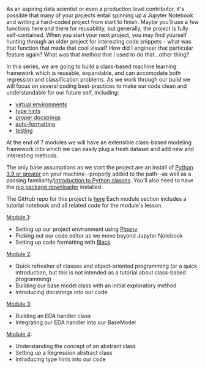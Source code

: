 As an aspiring data scientist or even a production level contributor, it's possible that many of your projects entail spinning up a Jupyter Notebook and writing a hard-coded project from start to finish. Maybe you'll use a few functions here and there for reusability, but generally, the project is fully self-contained. When you start your next project, you may find yourself hunting through an older project for interesting code snippets - what was that function that made that cool visual? How did I engineer that particular feature again? What was that method that I used to do that...other thing?

In this series, we are going to build a class-based machine learning framework which is reusable, expandable, and can accomodate both regression and classification problems. As we work through our build we will focus on several coding best-practices to make our code clean and understandable for our future self, including:
- [virtual environments](https://pipenv.pypa.io/en/latest/)
- [type hints](https://docs.python.org/3/library/typing.html)
- [proper docstrings](https://peps.python.org/pep-0257/)
- [auto-formatting](https://github.com/psf/black)
- [testing](https://docs.pytest.org/en/7.1.x/)

At the end of 7 modules we will have an extensible class-based modeling framework into which we can easily plug a fresh dataset and add new and interesting methods.

The only base assumptions as we start the project are an install of [Python 3.9 or greater](https://www.python.org/downloads/) on your machine--properly added to the path--as well as a passing familiarity/[introduction to Python classes](https://realpython.com/python3-object-oriented-programming/). You'll also need to have the [pip package downloader](https://pypi.org/project/pip/) installed.

The GitHub repo for this project is [here](https://github.com/threnjen/object_oriented_machine_learning)
Each module section includes a tutorial notebook and all related code for the module's lesson.

[Module 1](https://github.com/threnjen/object_oriented_machine_learning/blob/main/module1/module_1.ipynb):
- Setting up our project environment using [Pipenv](https://pipenv.pypa.io/en/latest/)
- Picking out our code editor as we move beyond Jupyter Notebook
- Setting up code formatting with [Black](https://github.com/psf/black)

[Module 2](https://github.com/threnjen/object_oriented_machine_learning/blob/main/module2/module_2.ipynb):
- Quick refresher of classes and object-oriented programming (or a quick introduction, but this is not intended as a tutorial about class-based programming)
- Building our base model class with an initial exploratory method
- Introducing docstrings into our code

[Module 3](https://github.com/threnjen/object_oriented_machine_learning/blob/main/module3/module_3.ipynb):
- Building an EDA handler class
- Integrating our EDA handler into our BaseModel

[Module 4](https://github.com/threnjen/object_oriented_machine_learning/blob/main/module4/module_4.ipynb):
- Understanding the concept of an abstract class
- Setting up a Regression abstract class
- Introducing type hints into our code
